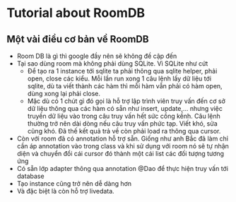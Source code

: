 # Tutorial about RoomDB
## Một vài điều cơ bản về RoomDB
* Room DB là gì thì google đầy nên sẽ không đề cập đến
* Tại sao dùng room mà không phải dùng SQLite. Vì SQLite như cứt
  * Để tạo ra 1 instance tới sqlite ta phải thông qua sqlite helper, phải open, close các kiểu. Mỗi lần run xong 1 câu lệnh lấy dữ liệu tới sqlite, dù ta viết thành các hàm thì mỗi hàm vẫn phải có hàm open, dùng xong lại phải close.
  * Mặc dù có 1 chút gì đó gọi là hỗ trợ lập trình viên truy vấn đến cơ sở dữ liệu thông qua các hàm có sẵn như insert, update,... nhưng việc truyền dữ liệu vào trong câu truy vấn hết sức cồng kềnh. Câu lệnh thường trở nên dài dòng nếu câu truy vấn phức tạp. Viết khó, sửa cũng khó. Đã thế kết quả trả về còn phải load ra thông qua cursor.
* Còn với room đã có annotation hỗ trợ sẵn. Giống như anh Bắc đã làm chỉ cần áp annotation vào trong class và khi sử dụng với room nó sẽ tự nhận diện và chuyển đổi cái cursor đó thành một cái list các đối tượng tương ứng
* Có sẵn lớp adapter thông qua annotation @Dao để thực hiện truy vấn tới database
* Tạo instance cũng trở nên dễ dàng hơn
* Và đặc biệt là còn hỗ trợ livedata.
